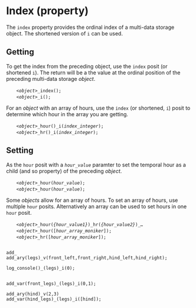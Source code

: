 # Index (property)
The `index` property provides the ordinal index of a multi-data storage object.  The shortened version of `i` can be used.

<a name="get"></a>
## Getting
To get the index from the preceding object, use the `index` posit (or shortened `i`). The return will be a the value at the ordinal position of the preceding multi-data storage *object*.

&nbsp;&nbsp;&nbsp;&nbsp;&nbsp;&nbsp; *`<object>`*`_index();`<br>
&nbsp;&nbsp;&nbsp;&nbsp;&nbsp;&nbsp; *`<object>`*`_i();`

For an *object* with an array of hours, use the `index` (or shortened, `i`) posit to determine which hour in the array you are getting.

&nbsp;&nbsp;&nbsp;&nbsp;&nbsp;&nbsp; *`<object>`*`_hour()_i(`*`index_integer`*`);`<br>
&nbsp;&nbsp;&nbsp;&nbsp;&nbsp;&nbsp; *`<object>`*`_hr()_i(`*`index_integer`*`);`

<a name="set"></a>
## Setting
As the `hour` posit with a *`hour_value`* paramter to set the temporal hour as a child (and so property) of the preceding *object*.

&nbsp;&nbsp;&nbsp;&nbsp;&nbsp;&nbsp; *`<object>`*`_hour(`*`hour_value`*`);`<br>
&nbsp;&nbsp;&nbsp;&nbsp;&nbsp;&nbsp; *`<object>`*`_hour(`*`hour_value`*`);`

Some *objects* allow for an array of hours. To set an array of hours, use multiple `hour` posits. Alternatively an array can be used to set hours in one `hour` posit.

&nbsp;&nbsp;&nbsp;&nbsp;&nbsp;&nbsp; *`<object>`*`_hour(`*`{hour_value1}`*`)_hr(`*`{hour_value2}`*`)_`*`…`*<br>
&nbsp;&nbsp;&nbsp;&nbsp;&nbsp;&nbsp; *`<object>`*`_hour([`*`hour_array_moniker`*`]);`<br>
&nbsp;&nbsp;&nbsp;&nbsp;&nbsp;&nbsp; *`<object>`*`_hr([`*`hour_array_moniker`*`]);`



```diego

add_
add_ary(legs)_v(front_left,front_right,hind_left,hind_right);

log_console()_(legs)_i(0);


add_var(front_legs)_(legs)_i(0,1);

add_ary(hind)_v(2,3)
add_var(hind_legs)_(legs)_i([hind]);

